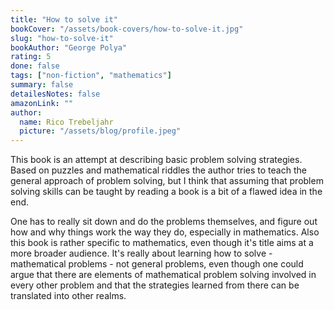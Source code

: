 ```yaml
---
title: "How to solve it"
bookCover: "/assets/book-covers/how-to-solve-it.jpg"
slug: "how-to-solve-it"
bookAuthor: "George Polya"
rating: 5
done: false
tags: ["non-fiction", "mathematics"]
summary: false
detailesNotes: false
amazonLink: ""
author:
  name: Rico Trebeljahr
  picture: "/assets/blog/profile.jpeg"
---
```


This book is an attempt at describing basic problem solving strategies. Based on puzzles and mathematical riddles the author tries to teach the general approach of problem solving, but I think that assuming that problem solving skills can be taught by reading a book is a bit of a flawed idea in the end. 

One has to really sit down and do the problems themselves, and figure out how and why things work the way they do, especially in mathematics. Also this book is rather specific to mathematics, even though it's title aims at a more broader audience. It's really about learning how to solve - mathematical problems - not general problems, even though one could argue that there are elements of mathematical problem solving involved in every other problem and that the strategies learned from there can be translated into other realms.
